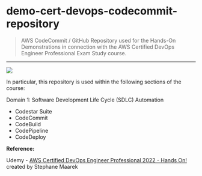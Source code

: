 # demo-cert-devops-codecommit-repository

> AWS CodeCommit / GitHub Repository used for the Hands-On Demonstrations in connection with the AWS Certified DevOps Engineer Professional Exam Study course.

***

![](https://codebuild.eu-central-1.amazonaws.com/badges?uuid=eyJlbmNyeXB0ZWREYXRhIjoiM1NnR0hsUVBaYmVEZ1dibzVvSGNTanNJU1lGcG51eEQ3bmxaSnZ4SjZUL3VCTXN4YWMxa292YWhSOTZyN0p6UUJKckMvMklCaXV5dUxoMEJSbHhldGFzPSIsIml2UGFyYW1ldGVyU3BlYyI6Ing0KzU5KytQa1A2c3M2UDYiLCJtYXRlcmlhbFNldFNlcmlhbCI6MX0%3D&branch=main)

In particular, this repository is used within the following sections of the course:

Domain 1: Software Development Life Cycle (SDLC) Automation
  
- Codestar Suite
- CodeCommit
- CodeBuild
- CodePipeline
- CodeDeploy

**Reference:**

Udemy - [AWS Certified DevOps Engineer Professional 2022 - Hands On!](https://www.udemy.com/course/aws-certified-devops-engineer-professional-hands-on/) created by Stephane Maarek
